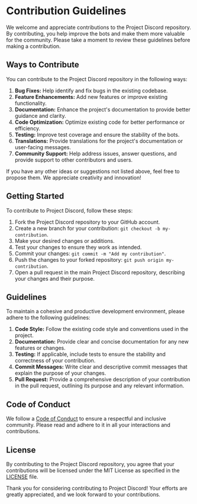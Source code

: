 # Contribution Guidelines

We welcome and appreciate contributions to the Project Discord repository. By contributing, you help improve the bots and make them more valuable for the community. Please take a moment to review these guidelines before making a contribution.

## Ways to Contribute

You can contribute to the Project Discord repository in the following ways:

1. **Bug Fixes:** Help identify and fix bugs in the existing codebase.
2. **Feature Enhancements:** Add new features or improve existing functionality.
3. **Documentation:** Enhance the project's documentation to provide better guidance and clarity.
4. **Code Optimization:** Optimize existing code for better performance or efficiency.
5. **Testing:** Improve test coverage and ensure the stability of the bots.
6. **Translations:** Provide translations for the project's documentation or user-facing messages.
7. **Community Support:** Help address issues, answer questions, and provide support to other contributors and users.

If you have any other ideas or suggestions not listed above, feel free to propose them. We appreciate creativity and innovation!

## Getting Started

To contribute to Project Discord, follow these steps:

1. Fork the Project Discord repository to your GitHub account.
2. Create a new branch for your contribution: `git checkout -b my-contribution`.
3. Make your desired changes or additions.
4. Test your changes to ensure they work as intended.
5. Commit your changes: `git commit -m "Add my contribution"`.
6. Push the changes to your forked repository: `git push origin my-contribution`.
7. Open a pull request in the main Project Discord repository, describing your changes and their purpose.

## Guidelines

To maintain a cohesive and productive development environment, please adhere to the following guidelines:

1. **Code Style:** Follow the existing code style and conventions used in the project.
2. **Documentation:** Provide clear and concise documentation for any new features or changes.
3. **Testing:** If applicable, include tests to ensure the stability and correctness of your contribution.
4. **Commit Messages:** Write clear and descriptive commit messages that explain the purpose of your changes.
5. **Pull Request:** Provide a comprehensive description of your contribution in the pull request, outlining its purpose and any relevant information.

## Code of Conduct

We follow a [Code of Conduct](https://github.com/ProjectDiscord/.github/blob/main/profile/CODE_OF_CONDUCT.md) to ensure a respectful and inclusive community. Please read and adhere to it in all your interactions and contributions.

## License

By contributing to the Project Discord repository, you agree that your contributions will be licensed under the MIT License as specified in the [LICENSE](https://github.com/ProjectDiscord/.github/blob/main/LICENSE) file.

Thank you for considering contributing to Project Discord! Your efforts are greatly appreciated, and we look forward to your contributions.
